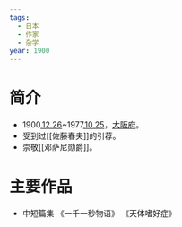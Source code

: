 ```yaml
---
tags:
  - 日本
  - 作家
  - 杂学
year: 1900
---
```

# 简介

- 1900[.12.26](2024-12-26.md)~1977[.10.25](2024-10-25.md)，[大阪府](大阪府.md)。
- 受到过[[佐藤春夫]]的引荐。
- 崇敬[[邓萨尼勋爵]]。
# 主要作品

- 中短篇集
《一千一秒物语》
《天体嗜好症》